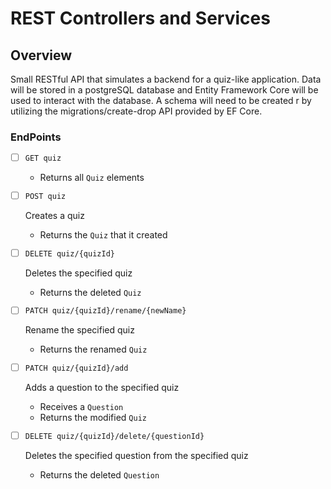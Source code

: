 REST Controllers and Services
=============================
## Overview

Small RESTful API that simulates a backend for a quiz-like application. Data will be stored in a postgreSQL database and Entity Framework Core will be used to interact with the database. A schema will need to be created r by utilizing the migrations/create-drop API provided by EF Core. 

### EndPoints

- [ ] `GET quiz`
    - Returns all `Quiz` elements

- [ ] `POST quiz`

    Creates a quiz
    - Returns the `Quiz` that it created

- [ ] `DELETE quiz/{quizId}`

    Deletes the specified quiz
    - Returns the deleted `Quiz`

- [ ] `PATCH quiz/{quizId}/rename/{newName}`

    Rename the specified quiz
    - Returns the renamed `Quiz`

- [ ] `PATCH quiz/{quizId}/add`

    Adds a question to the specified quiz
    - Receives a `Question`
    - Returns the modified `Quiz`

- [ ] `DELETE quiz/{quizId}/delete/{questionId}`

    Deletes the specified question from the specified quiz
    - Returns the deleted `Question`
